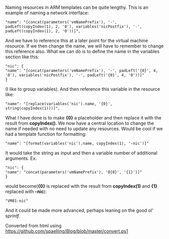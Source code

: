 ﻿Naming resources in ARM templates can be quite lengthy. This is an
example of naming a network interface:

```
"name": "[concat(parameters('vmNamePrefix'), '-', padLeft(copyIndex(1), 2, '0'), variables('nicPostfix'), '-', padLeft(copyIndex(1), 2, '0'))]",
```
And we have to reference this at a later point for the virtual machine
resource. If we then change the name, we will have to remember to change
this reference also.
What we can do is to define the name in the variables section like
this:
```
"nic": {
"name": "[concat(parameters('vmNamePrefix'), '-', padLeft('{0}', 4, '0'), variables('nicPostfix'), '-', padLeft('{0}', 4, '0'))]"
}
```
(I like to group variables). And then reference this variable in the
resource like:
```
"name": "[replace(variables('nic').name, '{0}', string(copyIndex(1)))]",
```
What I have done is to make **{0}** a placeholder and then replace it
with the result from **copyIndex()**. We now have a central location to
change the name if needed with no need to update any resources.
Would be cool if we had a template function for formatting:
```
"name": "[format(variables('nic').name, copyIndex(1), '-nic')]"
```
It would take the string as input and then a variable number of
additional arguments. Ex.
```
"nic": {
"name": "concat(parameters('vmNamePrefix'), '0{0}', '{1}')]"
}
```
would become(**{0}** is replaced with the result from **copyIndex(1)**
and **{1}** replaced with **-nic**):
```
"VM01-nic"
```
And it could be made more advanced, perhaps leaning on the good ol\'
*sprintf.*

Converted from html using https://github.com/spaelling/Blog/blob/master/convert.ps1 

